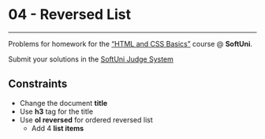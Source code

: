 # 04 - Reversed List
------
Problems for homework for the [“HTML and CSS Basics”](#) course @ **SoftUni**.

Submit your solutions in the [SoftUni Judge System](https://judge.softuni.bg/Contests/1136/Introduction-to-HTML-and-CSS)

## Constraints
* Change the document **title**
* Use **h3** tag for the title
* Use **ol reversed** for ordered reversed list
    * Add 4 **list items**